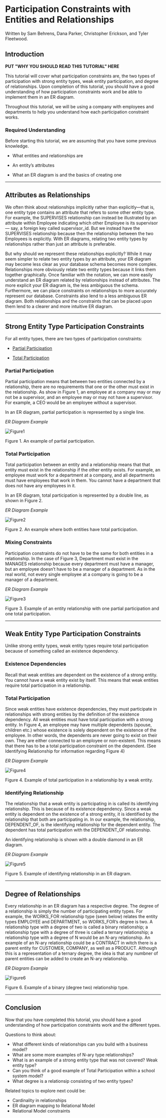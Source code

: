 # Participation Constraints with Entities and Relationships

Written by Sam Behrens, Dana Parker, Christopher Erickson, and Tyler Fleetwood.

## Introduction
**PUT "WHY YOU SHOULD READ THIS TUTORIAL" HERE**

This tutorial will cover what participation constraints are, the two types of participation with strong entity types, weak entity participation, and degree of relationships. Upon completion of this tutorial, you should have a good understanding of how participation constraints work and be able to implement them in an ER diagram.

Throughout this tutorial, we will be using a company with employees and departments to help you understand how each participation constraint works.

### Required Understanding
Before starting this tutorial, we are assuming that you have some previous knowledge.

* What entities and relationships are

* An entity’s attributes

* What an ER diagram is and the basics of creating one

---

## Attributes as Relationships
We often think about relationships implicitly rather than explicitly—that is, one entity type contains an attribute that refers to some other entity type. For example, the SUPERVISES relationship can instead be illustrated by an attribute within Employee indicating which other Employee is its supervisor — say, a foreign key called supervisor_id. But we instead have the SUPERVISES relationship because then the relationship between the two Employees is explicitly. With ER diagrams, relating two entity types by relationships rather than just an attribute is preferable.

But why should we represent these relationships explicitly? While it may seem simpler to relate two entity types by an attribute, your ER diagram may become less clear as your database schema becomes more complex. Relationships more obviously relate two entity types because it links them together graphically. Once familiar with the notation, we can more easily understand an ER diagram related by relationships instead of attributes. The more explicit your ER diagram is, the less ambiguous the schema. Furthermore, we can place constraints on relationships to more accurately represent our database. Constraints also lend to a less ambiguous ER diagram. Both relationships and the constraints that can be placed upon them lend to a clearer and more intuitive ER diagram.

---

## Strong Entity Type Participation Constraints
For all entity types, there are two types of participation constraints:

* [Partial Participation](#partial-participation)

* [Total Participation](#total-participation)

### Partial Participation
Partial participation means that between two entities connected by a relationship, there are no requirements that one or the other must exist in the relationship. As show in Figure 1, an employee at a company may or may not be a supervisor, and an employee may or may not have a supervisor. For example, a CEO would be an employee without a supervisor. 

In an ER diagram, partial participation is represented by a single line.

*ER Diagram Example*

![Figure1](./images/pp.png "Partial, Partial")

Figure 1. An example of partial participation.

### Total Participation
Total participation between an entity and a relationship means that that entity must exist in the relationship if the other entity exists. For example, an employee must work for a department at a company, and all departments must have employees that work in them. You cannot have a department that does not have any employees in it.

In an ER diagram, total participation is represented by a double line, as shown in Figure 2.

*ER Diagram Example*

![Figure2](./images/tt.png "Total, Total")

Figure 2. An example where both entities have total participation.

### Mixing Constraints
Participation constraints do not have to be the same for both entities in a relationship. In the case of Figure 3, Department must exist in the MANAGES relationship because every department must have a manager, but an employee doesn’t have to be a manager of a department. As in the real world, not every single employee at a company is going to be a manager of a department.

*ER Diagram Example*

![Figure3](./images/pt.png "Partial, Total")

Figure 3. Example of an entity relationship with one partial participation and one total participation.

---

## Weak Entity Type Participation Constraints
Unlike strong entity types, weak entity types require total participation because of something called an existence dependency.

### Existence Dependencies
Recall that weak entities are dependent on the existence of a strong entity. You cannot have a weak entity exist by itself. This means that weak entities require total participation in a relationship.

### Total Participation
Since weak entities have existence dependencies, they must participate in relationships with strong entities by the definition of the existence dependency. All weak entities must have total participation with a strong entity. In Figure 4, an employee may have multiple dependents (spouse, children etc.) whose existence is solely dependent on the existence of the employee. In other words, the dependents are never going to exist on their own. They are either connected to an employee or non-existent. This means that there has to be a total participation constraint on the dependent. (See Identifying Relationship for information regarding Figure 4)

*ER Diagram Example*

![Figure4](./images/ptw.png "Weak Partial, Total")

Figure 4. Example of total participation in a relationship by a weak entity.

### Identifying Relationship
The relationship that a weak entity is participating in is called its identifying relationship. This is because of its existence dependency. Since a weak entity is dependent on the existence of a strong entity, it is identified by the relationship that both are participating in. In our example, the relationship, DEPENDENT_OF, is the identifying relationship for the dependent entity. The dependent has total participation with the DEPENDENT_OF relationship.

An identifying relationship is shown with a double diamond in an ER diagram.

*ER Diagram Example*

![Figure5](./images/ptw.png "Weak Partial, Total")

Figure 5. Example of identifying relationship in an ER diagram.

---

## Degree of Relationships

Every relationship in an ER diagram has a respective degree. The degree of a relationship is simply the number of participating entity types. For example, the WORKS_FOR relationship type (seen below) relates the entity types EMPLOYEE and DEPARTMENT, so WORKS_FOR’s degree is two. A relationship type with a degree of two is called a binary relationship; a relationship type with a degree of three is called a ternary relationship; a relationship type with a degree of N would be an N-ary relationship. An example of an N-ary relationship could be a CONTRACT in witch there is a parent entity for CUSTOMER, COMPANY, as well as a PRODUCT. Although this is a representation of a ternary degree, the idea is that any numbner of parent entities can be added to create an N-ary relationship.
 
*ER Diagram Example*

![Figure6](./images/pt.png "Partial, Total")

Figure 6. Example of a binary (degree two) relationship type.

---

## Conclusion

Now that you have completed this tutorial, you should have a good understanding of how participation constraints work and the different types.

Questions to think about:

* What different kinds of relationships can you build with a business model?
* What are some more examples of N-ary type relationships?
* What is an example of a strong entity type that was not covered? Weak entity type?
* Can you think of a good example of Total Participation within a school system model?
* What degree is a relationsip consisting of two entity types?

Related topics to explore next could be:

* Cardinality in relationships
* ER diagram mapping to Relational Model
* Relational Model constraints
